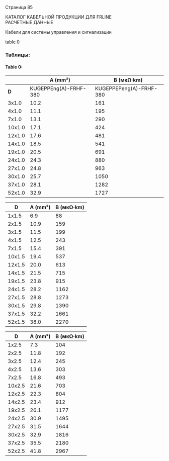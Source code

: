 Страница 85

КАТАЛОГ КАБЕЛЬНОЙ ПРОДУКЦИИ ДЛЯ FRLINE  
РАСЧЕТНЫЕ ДАННЫЕ  

Кабели для системы управления и сигнализации 

[table 0](#465a253a-6174-4cd7-a27f-1c0f604a0bc8)

### Таблицы:

#### Table 0:

| | A (mm²) | B (мкΩ·km) |
| --- | --- | --- |
| **D** | KUGEPPEng(A)-FRHF-380 | KUGEPPEPeng(A)-FRHF-380 | KUGEPPEnghA-FRHF-380 |
| 3x1.0 | 10.2 | 161 | 11.4 | 220 | 12.6 | 247 |
| 4x1.0 | 11.1 | 195 | 12.3 | 258 | 13.5 | 288 |
| 7x1.0 | 13.1 | 290 | 14.3 | 365 | 15.5 | 400 |
| 10x1.0 | 17.1 | 424 | 18.3 | 520 | 19.5 | 568 |
| 12x1.0 | 17.6 | 481 | 18.8 | 580 | 21.0 | 679 |
| 14x1.0 | 18.5 | 541 | 19.7 | 645 | 21.9 | 749 |
| 19x1.0 | 20.5 | 691 | 21.7 | 806 | 23.9 | 921 |
| 24x1.0 | 24.3 | 880 | 25.5 | 1016 | 28.3 | 1190 |
| 27x1.0 | 24.8 | 963 | 26.0 | 1101 | 28.8 | 1280 |
| 30x1.0 | 25.7 | 1050 | 26.9 | 1194 | 29.7 | 1378 |
| 37x1.0 | 28.1 | 1282 | 29.3 | 1438 | 31.7 | 1606 |
| 52x1.0 | 32.9 | 1727 | 34.1 | 1910 | 36.5 | 2106 |

| D | A (mm²) | B (мкΩ·km) |
|---|---|---|
| 1x1.5 | 6.9 | 88 | 8.1 | 128 | 9.3 | 146 |
| 2x1.5 | 10.9 | 159 | 12.1 | 221 | 13.3 | 250 |
| 3x1.5 | 11.5 | 199 | 12.7 | 264 | 13.9 | 295 |
| 4x1.5 | 12.5 | 243 | 13.7 | 314 | 14.9 | 348 |
| 7x1.5 | 15.4 | 391 | 16.6 | 479 | 17.8 | 521 |
| 10x1.5 | 19.4 | 537 | 20.6 | 646 | 22.8 | 755 |
| 12x1.5 | 20.0 | 613 | 21.2 | 725 | 23.4 | 837 |
| 14x1.5 | 21.5 | 715 | 22.7 | 835 | 24.5 | 929 |
| 19x1.5 | 23.8 | 915 | 25.0 | 1047 | 27.8 | 1219 |
| 24x1.5 | 28.2 | 1162 | 29.4 | 1318 | 31.8 | 1487 |
| 27x1.5 | 28.8 | 1273 | 30.0 | 1433 | 32.4 | 1605 |
| 30x1.5 | 29.8 | 1390 | 31.0 | 1555 | 33.4 | 1733 |
| 37x1.5 | 32.2 | 1661 | 33.4 | 1840 | 35.8 | 2031 |
| 52x1.5 | 38.0 | 2270 | 39.2 | 2480 | 42.0 | 2745 |

| D | A (mm²) | B (мкΩ·km) |
|---|---|---|
| 1x2.5 | 7.3 | 104 | 8.5 | 147 | 9.7 | 166 |
| 2x2.5 | 11.8 | 192 | 13.0 | 259 | 14.2 | 291 |
| 3x2.5 | 12.4 | 245 | 13.6 | 316 | 14.8 | 350 |
| 4x2.5 | 13.6 | 303 | 14.8 | 380 | 16.0 | 417 |
| 7x2.5 | 16.8 | 493 | 18.0 | 588 | 19.2 | 634 |
| 10x2.5 | 21.6 | 703 | 22.8 | 824 | 24.6 | 918 |
| 12x2.5 | 22.3 | 804 | 23.5 | 929 | 25.3 | 1027 |
| 14x2.5 | 23.4 | 912 | 24.6 | 1043 | 27.4 | 1211 |
| 19x2.5 | 26.1 | 1177 | 27.3 | 1322 | 30.1 | 1509 |
| 24x2.5 | 30.9 | 1495 | 32.1 | 1666 | 34.5 | 1850 |
| 27x2.5 | 31.5 | 1644 | 32.7 | 1819 | 35.1 | 2007 |
| 30x2.5 | 32.9 | 1816 | 34.1 | 1998 | 36.3 | 2176 |
| 37x2.5 | 35.5 | 2180 | 36.7 | 2376 | 39.5 | 2625 |
| 52x2.5 | 41.8 | 2967 | 43.0 | 3197 | 45.8 | 3489 |

